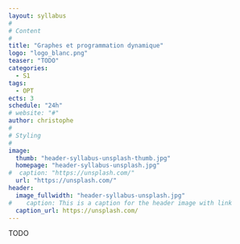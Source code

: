 ```yaml
---
layout: syllabus
#
# Content
#
title: "Graphes et programmation dynamique"
logo: "logo_blanc.png"
teaser: "TODO"
categories:
  - S1
tags:
  - OPT
ects: 3
schedule: "24h"
# website: "#"
author: christophe
#
# Styling
#
image:
  thumb: "header-syllabus-unsplash-thumb.jpg"
  homepage: "header-syllabus-unsplash.jpg"
#  caption: "https://unsplash.com/"
  url: "https://unsplash.com/"
header:
  image_fullwidth: "header-syllabus-unsplash.jpg"
#    caption: This is a caption for the header image with link
  caption_url: https://unsplash.com/
---
```


TODO
